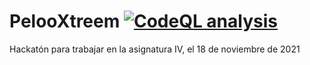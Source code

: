 # PelooXtreem [![CodeQL analysis](https://github.com/JJ/pelooxtreem/actions/workflows/codeql.yml/badge.svg)](https://github.com/JJ/pelooxtreem/actions/workflows/codeql.yml)

Hackatón para trabajar en la asignatura IV, el 18 de noviembre de 2021
